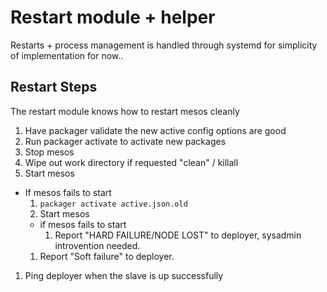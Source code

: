 # Restart module + helper

Restarts + process management is handled through systemd for simplicity of implementation for now..

## Restart Steps

The restart module knows how to restart mesos cleanly
1. Have packager validate the new active config options are good
1. Run packager activate to activate new packages
1. Stop mesos
1. Wipe out work directory if requested "clean" / killall
1. Start mesos
  - If mesos fails to start
    1. `packager activate active.json.old`
    1. Start mesos
      - if mesos fails to start
        1. Report "HARD FAILURE/NODE LOST" to deployer, sysadmin introvention needed.
    1. Report "Soft failure" to deployer.
1. Ping deployer when the slave is up successfully
